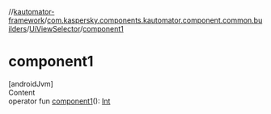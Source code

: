 //[kautomator-framework](../../index.md)/[com.kaspersky.components.kautomator.component.common.builders](../index.md)/[UiViewSelector](index.md)/[component1](component1.md)



# component1  
[androidJvm]  
Content  
operator fun [component1](component1.md)(): [Int](https://kotlinlang.org/api/latest/jvm/stdlib/kotlin/-int/index.html)  



